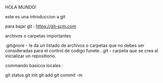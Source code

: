 HOLA MUNDO!



este es una introduccion a git 

para bajar git : https://git-scm.com


archivos o carpetas importantes 

.gitignore - le da un listado de archivos o carpetas que no debes ser consideradas para el control de codigo funete.
.git - carpeta que se crea al inicializar un  repositiorio.

commando  basicos locales :

git status
git init
git add
git commit -m





